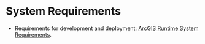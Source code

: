 # System Requirements

- Requirements for development and deployment: [ArcGIS Runtime System Requirements](https://developers.arcgis.com/net/reference/system-requirements/).

